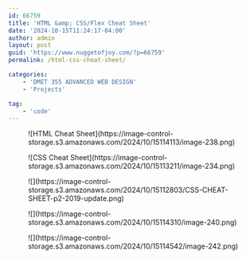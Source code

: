 ```yaml
---
id: 66759
title: 'HTML &amp; CSS/Flex Cheat Sheet'
date: '2024-10-15T11:24:17-04:00'
author: admin
layout: post
guid: 'https://www.nuggetofjoy.com/?p=66759'
permalink: /html-css-cheat-sheet/

categories:
    - 'DMET 355 ADVANCED WEB DESIGN'
    - 'Projects'

tag: 
    - 'code'
---
```


<div class="wp-block-image"><figure class="aligncenter size-full">![HTML Cheat Sheet](https://image-control-storage.s3.amazonaws.com/2024/10/15114113/image-238.png)</figure></div><div class="wp-block-image"><figure class="aligncenter size-full">![CSS Cheat Sheet](https://image-control-storage.s3.amazonaws.com/2024/10/15113211/image-234.png)</figure></div><div class="wp-block-image"><figure class="aligncenter size-full">![](https://image-control-storage.s3.amazonaws.com/2024/10/15112803/CSS-CHEAT-SHEET-p2-2019-update.png)</figure></div><div class="wp-block-image"><figure class="aligncenter size-full">![](https://image-control-storage.s3.amazonaws.com/2024/10/15114310/image-240.png)</figure></div><div class="wp-block-image"><figure class="aligncenter size-full">![](https://image-control-storage.s3.amazonaws.com/2024/10/15114542/image-242.png)</figure></div>